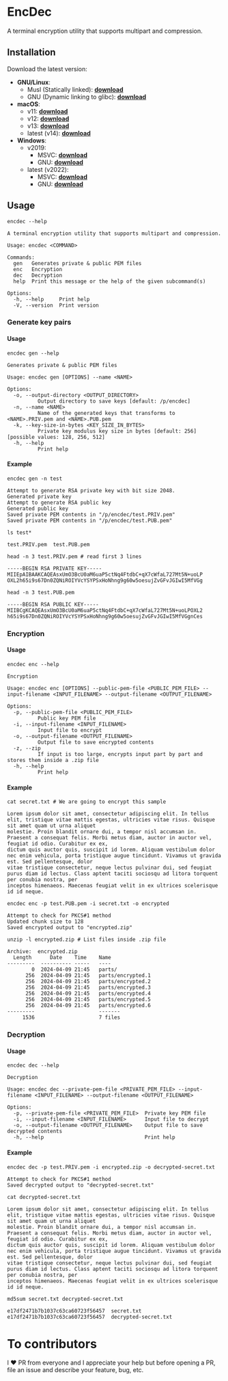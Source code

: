 # EncDec
A terminal encryption utility that supports multipart and compression.

## Installation
Download the latest version:
* **GNU/Linux**:
    * Musl (Statically linked):       [**download**](https://github.com/pouriya/encdec/releases/download/latest/encdec-latest-x86_64-unknown-linux-musl-ubuntu-22.04)
    * GNU (Dynamic linking to glibc): [**download**](https://github.com/pouriya/encdec/releases/download/latest/encdec-latest-x86_64-unknown-linux-gnu-ubuntu-22.04)
* **macOS**:
    * v11: [**download**](https://github.com/pouriya/encdec/releases/download/latest/encdec-latest-x86_64-apple-darwin-macos-11)
    * v12: [**download**](https://github.com/pouriya/encdec/releases/download/latest/encdec-latest-x86_64-apple-darwin-macos-12)
    * v13: [**download**](https://github.com/pouriya/encdec/releases/download/latest/encdec-latest-x86_64-apple-darwin-macos-13)
    * latest (v14): [**download**](https://github.com/pouriya/encdec/releases/download/latest/encdec-latest-x86_64-apple-darwin-macos-14)
* **Windows**:
    * v2019:
        * MSVC: [**download**](https://github.com/pouriya/encdec/releases/download/latest/encdec-latest-x86_64-pc-windows-msvc-windows-2019.exe)
        * GNU:  [**download**](https://github.com/pouriya/encdec/releases/download/latest/encdec-latest-x86_64-pc-windows-gnu-windows-2019.exe)
    * latest (v2022):
      * MSVC: [**download**](https://github.com/pouriya/encdec/releases/download/latest/encdec-latest-x86_64-pc-windows-msvc-windows-2022.exe)
      * GNU:  [**download**](https://github.com/pouriya/encdec/releases/download/latest/encdec-latest-x86_64-pc-windows-gnu-windows-2022.exe)

## Usage
```shell
encdec --help
```
```text
A terminal encryption utility that supports multipart and compression.

Usage: encdec <COMMAND>

Commands:
  gen   Generates private & public PEM files
  enc   Encryption
  dec   Decryption
  help  Print this message or the help of the given subcommand(s)

Options:
  -h, --help     Print help
  -V, --version  Print version
```

### Generate key pairs
#### Usage
```shell
encdec gen --help
```
```text
Generates private & public PEM files

Usage: encdec gen [OPTIONS] --name <NAME>

Options:
  -o, --output-directory <OUTPUT_DIRECTORY>
          Output directory to save keys [default: /p/encdec]
  -n, --name <NAME>
          Name of the generated keys that transforms to <NAME>.PRIV.pem and <NAME>.PUB.pem
  -k, --key-size-in-bytes <KEY_SIZE_IN_BYTES>
          Private key modulus key size in bytes [default: 256] [possible values: 128, 256, 512]
  -h, --help
          Print help
```
#### Example
```shell
encdec gen -n test
```
```text
Attempt to generate RSA private key with bit size 2048.
Generated private key
Attempt to generate RSA public key
Generated public key
Saved private PEM contents in "/p/encdec/test.PRIV.pem"
Saved private PEM contents in "/p/encdec/test.PUB.pem"
```
```shell
ls test*
```
```text
test.PRIV.pem  test.PUB.pem
```
```shell
head -n 3 test.PRIV.pem # read first 3 lines
```
```text
-----BEGIN RSA PRIVATE KEY-----
MIIEpAIBAAKCAQEAsxUmO3BcU0aM6uaP5ctNq4FtdbC+qX7cWfaL727Mt5N+uoLP
OXL2h65i9s67Dn0ZQNiROIYVcYSYPSxHoNhng9g60w5oesujZvGFvJGIwI5MfVGg
```
```shell
head -n 3 test.PUB.pem
```
```text
-----BEGIN RSA PUBLIC KEY-----
MIIBCgKCAQEAsxUmO3BcU0aM6uaP5ctNq4FtdbC+qX7cWfaL727Mt5N+uoLPOXL2
h65i9s67Dn0ZQNiROIYVcYSYPSxHoNhng9g60w5oesujZvGFvJGIwI5MfVGgnCes
```

### Encryption
#### Usage
```shell
encdec enc --help
```
```text
Encryption

Usage: encdec enc [OPTIONS] --public-pem-file <PUBLIC_PEM_FILE> --input-filename <INPUT_FILENAME> --output-filename <OUTPUT_FILENAME>

Options:
  -p, --public-pem-file <PUBLIC_PEM_FILE>
          Public key PEM file
  -i, --input-filename <INPUT_FILENAME>
          Input file to encrypt
  -o, --output-filename <OUTPUT_FILENAME>
          Output file to save encrypted contents
  -z, --zip
          If input is too large, encrypts input part by part and stores them inside a .zip file
  -h, --help
          Print help
```
#### Example
```shell
cat secret.txt # We are going to encrypt this sample
```
```text
Lorem ipsum dolor sit amet, consectetur adipiscing elit. In tellus elit, tristique vitae mattis egestas, ultricies vitae risus. Quisque sit amet quam ut urna aliquet
molestie. Proin blandit ornare dui, a tempor nisl accumsan in. Praesent a consequat felis. Morbi metus diam, auctor in auctor vel, feugiat id odio. Curabitur ex ex,
dictum quis auctor quis, suscipit id lorem. Aliquam vestibulum dolor nec enim vehicula, porta tristique augue tincidunt. Vivamus ut gravida est. Sed pellentesque, dolor
vitae tristique consectetur, neque lectus pulvinar dui, sed feugiat purus diam id lectus. Class aptent taciti sociosqu ad litora torquent per conubia nostra, per
inceptos himenaeos. Maecenas feugiat velit in ex ultrices scelerisque id id neque.
```
```shell
encdec enc -p test.PUB.pem -i secret.txt -o encrypted
```
```text
Attempt to check for PKCS#1 method
Updated chunk size to 128
Saved encrypted output to "encrypted.zip"
```
```shell
unzip -l encrypted.zip # List files inside .zip file
```
```text
Archive:  encrypted.zip
  Length      Date    Time    Name
---------  ---------- -----   ----
        0  2024-04-09 21:45   parts/
      256  2024-04-09 21:45   parts/encrypted.1
      256  2024-04-09 21:45   parts/encrypted.2
      256  2024-04-09 21:45   parts/encrypted.3
      256  2024-04-09 21:45   parts/encrypted.4
      256  2024-04-09 21:45   parts/encrypted.5
      256  2024-04-09 21:45   parts/encrypted.6
---------                     -------
     1536                     7 files
```

### Decryption
#### Usage
```shell
encdec dec --help
```
```text
Decryption

Usage: encdec dec --private-pem-file <PRIVATE_PEM_FILE> --input-filename <INPUT_FILENAME> --output-filename <OUTPUT_FILENAME>

Options:
  -p, --private-pem-file <PRIVATE_PEM_FILE>  Private key PEM file
  -i, --input-filename <INPUT_FILENAME>      Input file to decrypt
  -o, --output-filename <OUTPUT_FILENAME>    Output file to save decrypted contents
  -h, --help                                 Print help
```
#### Example
```shell
encdec dec -p test.PRIV.pem -i encrypted.zip -o decrypted-secret.txt
```
```text
Attempt to check for PKCS#1 method
Saved decrypted output to "decrypted-secret.txt"
```
```shell
cat decrypted-secret.txt
```
```text
Lorem ipsum dolor sit amet, consectetur adipiscing elit. In tellus elit, tristique vitae mattis egestas, ultricies vitae risus. Quisque sit amet quam ut urna aliquet
molestie. Proin blandit ornare dui, a tempor nisl accumsan in. Praesent a consequat felis. Morbi metus diam, auctor in auctor vel, feugiat id odio. Curabitur ex ex,
dictum quis auctor quis, suscipit id lorem. Aliquam vestibulum dolor nec enim vehicula, porta tristique augue tincidunt. Vivamus ut gravida est. Sed pellentesque, dolor
vitae tristique consectetur, neque lectus pulvinar dui, sed feugiat purus diam id lectus. Class aptent taciti sociosqu ad litora torquent per conubia nostra, per
inceptos himenaeos. Maecenas feugiat velit in ex ultrices scelerisque id id neque.
```
```shell
md5sum secret.txt decrypted-secret.txt 
```
```text
e17df2471b7b1037c63ca60723f56457  secret.txt
e17df2471b7b1037c63ca60723f56457  decrypted-secret.txt
```


# To contributors
I ❤️ PR from everyone and I appreciate your help but before opening a PR, file an issue and describe your feature, bug, etc.